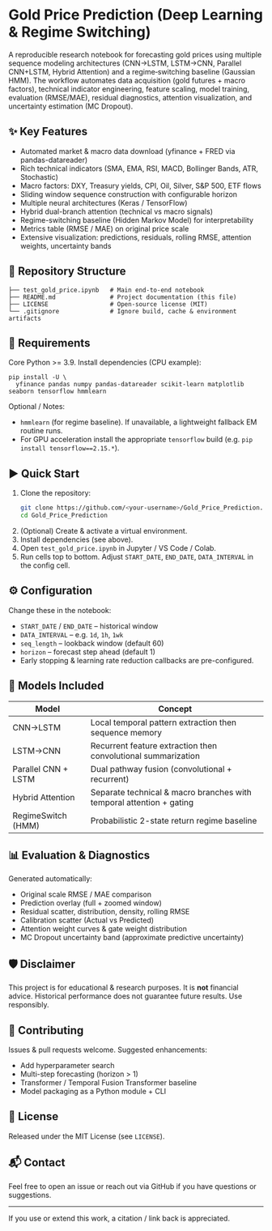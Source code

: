 # Gold Price Prediction (Deep Learning & Regime Switching)

A reproducible research notebook for forecasting gold prices using multiple sequence modeling architectures (CNN→LSTM, LSTM→CNN, Parallel CNN+LSTM, Hybrid Attention) and a regime‐switching baseline (Gaussian HMM). The workflow automates data acquisition (gold futures + macro factors), technical indicator engineering, feature scaling, model training, evaluation (RMSE/MAE), residual diagnostics, attention visualization, and uncertainty estimation (MC Dropout).

## ✨ Key Features
- Automated market & macro data download (yfinance + FRED via pandas-datareader)
- Rich technical indicators (SMA, EMA, RSI, MACD, Bollinger Bands, ATR, Stochastic)
- Macro factors: DXY, Treasury yields, CPI, Oil, Silver, S&P 500, ETF flows
- Sliding window sequence construction with configurable horizon
- Multiple neural architectures (Keras / TensorFlow)
- Hybrid dual-branch attention (technical vs macro signals)
- Regime-switching baseline (Hidden Markov Model) for interpretability
- Metrics table (RMSE / MAE) on original price scale
- Extensive visualization: predictions, residuals, rolling RMSE, attention weights, uncertainty bands

## 📁 Repository Structure
```
├── test_gold_price.ipynb   # Main end-to-end notebook
├── README.md               # Project documentation (this file)
├── LICENSE                 # Open-source license (MIT)
└── .gitignore              # Ignore build, cache & environment artifacts
```

## 🔧 Requirements
Core Python >= 3.9.
Install dependencies (CPU example):
```
pip install -U \
  yfinance pandas numpy pandas-datareader scikit-learn matplotlib seaborn tensorflow hmmlearn
```
Optional / Notes:
- `hmmlearn` (for regime baseline). If unavailable, a lightweight fallback EM routine runs.
- For GPU acceleration install the appropriate `tensorflow` build (e.g. `pip install tensorflow==2.15.*`).

## ▶️ Quick Start
1. Clone the repository:
   ```bash
   git clone https://github.com/<your-username>/Gold_Price_Prediction.git
   cd Gold_Price_Prediction
   ```
2. (Optional) Create & activate a virtual environment.
3. Install dependencies (see above).
4. Open `test_gold_price.ipynb` in Jupyter / VS Code / Colab.
5. Run cells top to bottom. Adjust `START_DATE`, `END_DATE`, `DATA_INTERVAL` in the config cell.

## ⚙️ Configuration
Change these in the notebook:
- `START_DATE` / `END_DATE` – historical window
- `DATA_INTERVAL` – e.g. `1d`, `1h`, `1wk`
- `seq_length` – lookback window (default 60)
- `horizon` – forecast step ahead (default 1)
- Early stopping & learning rate reduction callbacks are pre-configured.

## 🧠 Models Included
| Model | Concept |
|-------|---------|
| CNN→LSTM | Local temporal pattern extraction then sequence memory |
| LSTM→CNN | Recurrent feature extraction then convolutional summarization |
| Parallel CNN + LSTM | Dual pathway fusion (convolutional + recurrent) |
| Hybrid Attention | Separate technical & macro branches with temporal attention + gating |
| RegimeSwitch (HMM) | Probabilistic 2-state return regime baseline |

## 📊 Evaluation & Diagnostics
Generated automatically:
- Original scale RMSE / MAE comparison
- Prediction overlay (full + zoomed window)
- Residual scatter, distribution, density, rolling RMSE
- Calibration scatter (Actual vs Predicted)
- Attention weight curves & gate weight distribution
- MC Dropout uncertainty band (approximate predictive uncertainty)

## 🛡️ Disclaimer
This project is for educational & research purposes. It is **not** financial advice. Historical performance does not guarantee future results. Use responsibly.

## 🤝 Contributing
Issues & pull requests welcome. Suggested enhancements:
- Add hyperparameter search
- Multi-step forecasting (horizon > 1)
- Transformer / Temporal Fusion Transformer baseline
- Model packaging as a Python module + CLI

## 📄 License
Released under the MIT License (see `LICENSE`).

## 📬 Contact
Feel free to open an issue or reach out via GitHub if you have questions or suggestions.

---
If you use or extend this work, a citation / link back is appreciated.

